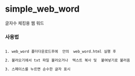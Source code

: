 # simple_web_word
글자수 체킹용 웹 워드 



### 사용법 

``` web_word.html 실행

1. web_word 폴더다운로드후에  안의  web_word.html 실행 후

2. 불러오기에서 txt 파일 불러오거나  텍스트 복사 및  붙여넣기로 불러옴

3. 스페이스를 누르면 순수한 글자 표시

```
